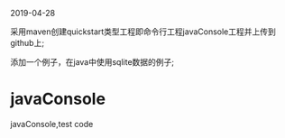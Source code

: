 2019-04-28

采用maven创建quickstart类型工程即命令行工程javaConsole工程并上传到github上;

添加一个例子，在java中使用sqlite数据的例子;

# javaConsole
javaConsole,test code
